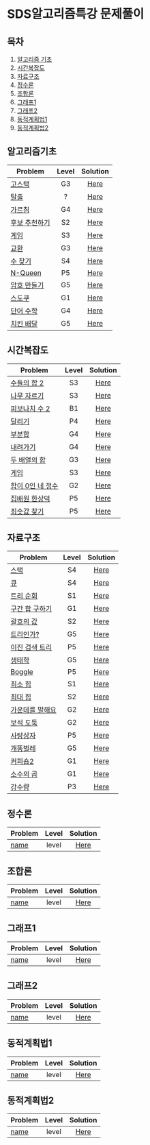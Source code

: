 # SDS알고리즘특강 문제풀이

목차
---
1. [알고리즘 기초](#알고리즘기초)
2. [시간복잡도](#시간복잡도)
3. [자료구조](#자료구조)
4. [정수론](#정수론)
5. [조합론](#조합론)
6. [그래프1](#그래프1)
7. [그래프2](#그래프2)
8. [동적계획법1](#동적계획법2)
9. [동적계획법2](#동적계획법2)

## 알고리즘기초

|Problem|Level|Solution|
|---|:---:|:---:|
|[고스택](https://www.acmicpc.net/problem/3425)|G3|[Here](./solution/1)|
|[탈출](https://www.acmicpc.net/problem/2362)|?|[Here](./solution/2)|
|[가르침](https://www.acmicpc.net/problem/1062)|G4|[Here](./solution/3)|
|[후보 추천하기](https://www.acmicpc.net/problem/1713)|S2|[Here](./solution/4)|
|[게임](https://www.acmicpc.net/problem/1072)|S3|[Here](./solution/5)|
|[교환](https://www.acmicpc.net/problem/1039)|G3|[Here](./solution/6)|
|[수 찾기](https://www.acmicpc.net/problem/1920)|S4|[Here](./solution/7)|
|[N-Queen](https://www.acmicpc.net/problem/3344)|P5|[Here](./solution/8)|
|[암호 만들기](https://www.acmicpc.net/problem/1759)|G5|[Here](./solution/9)|
|[스도쿠](https://www.acmicpc.net/problem/1840)|G1|[Here](./solution/10)|
|[단어 수학](https://www.acmicpc.net/problem/1339)|G4|[Here](./solution/11)|
|[치킨 배달](https://www.acmicpc.net/problem/15686)|G5|[Here](./solution/12)|


## 시간복잡도

|Problem|Level|Solution|
|---|:---:|:---:|
|[수들의 합 2](https://www.acmicpc.net/problem/2003)|S3|[Here](./solution/13)|
|[나무 자르기](https://www.acmicpc.net/problem/2805)|S3|[Here](./solution/14)|
|[피보나치 수 2](https://www.acmicpc.net/problem/2748)|B1|[Here](./solution/15)|
|[달리기](https://www.acmicpc.net/problem/2517)|P4|[Here](./solution/16)|
|[부분합](https://www.acmicpc.net/problem/1806)|G4|[Here](./solution/17)|
|[내려가기](https://www.acmicpc.net/problem/2096)|G4|[Here](./solution/18)|
|[두 배열의 합](https://www.acmicpc.net/problem/2143)|G3|[Here](./solution/19)|
|[게임](https://www.acmicpc.net/problem/1072)|S3|[Here](./solution/20)|
|[합이 0인 네 정수](https://www.acmicpc.net/problem/7453)|G2|[Here](./solution/21)|
|[집배원 한상덕](https://www.acmicpc.net/problem/2842)|P5|[Here](./solution/22)|
|[최솟값 찾기](https://www.acmicpc.net/problem/11003)|P5|[Here](./solution/23)|

## 자료구조

|Problem|Level|Solution|
|---|:---:|:---:|
|[스택](https://www.acmicpc.net/problem/10828)|S4|[Here](./solution/13)|
|[큐](https://www.acmicpc.net/problem/10845)|S4|[Here](./solution/14)|
|[트리 순회](https://www.acmicpc.net/problem/1991)|S1|[Here](./solution/15)|
|[구간 합 구하기](https://www.acmicpc.net/problem/2042)|G1|[Here](./solution/15)|
|[괄호의 값](https://www.acmicpc.net/problem/2504)|S2|[Here](./solution/16)|
|[트리인가?](https://www.acmicpc.net/problem/6416)|G5|[Here](./solution/17)|
|[이진 검색 트리](https://www.acmicpc.net/problem/1539)|P5|[Here](./solution/18)|
|[생태학](https://www.acmicpc.net/problem/4358)|G5|[Here](./solution/19)|
|[Boggle](https://www.acmicpc.net/problem/9202)|P5|[Here](./solution/20)|
|[최소 힙](https://www.acmicpc.net/problem/1927)|S1|[Here](./solution/21)|
|[최대 힙](https://www.acmicpc.net/problem/11279)|S2|[Here](./solution/22)|
|[가운데를 말해요](https://www.acmicpc.net/problem/1655)|G2|[Here](./solution/23)|
|[보석 도둑](https://www.acmicpc.net/problem/1202)|G2|[Here](./solution/23)|
|[사탕상자](https://www.acmicpc.net/problem/2243)|P5|[Here](./solution/23)|
|[개똥벌레](https://www.acmicpc.net/problem/3020)|G5|[Here](./solution/23)|
|[커피숍2](https://www.acmicpc.net/problem/1275)|G1|[Here](./solution/23)|
|[소수의 곱](https://www.acmicpc.net/problem/2014)|G1|[Here](./solution/23)|
|[강수량](https://www.acmicpc.net/problem/2094)|P3|[Here](./solution/23)|

## 정수론

|Problem|Level|Solution|
|---|:---:|:---:|
|[name](link)|level|[Here](./solution/?)|

## 조합론

|Problem|Level|Solution|
|---|:---:|:---:|
|[name](link)|level|[Here](./solution/?)|

## 그래프1

|Problem|Level|Solution|
|---|:---:|:---:|
|[name](link)|level|[Here](./solution/?)|

## 그래프2

|Problem|Level|Solution|
|---|:---:|:---:|
|[name](link)|level|[Here](./solution/?)|

## 동적계획법1

|Problem|Level|Solution|
|---|:---:|:---:|
|[name](link)|level|[Here](./solution/?)|

## 동적계획법2

|Problem|Level|Solution|
|---|:---:|:---:|
|[name](link)|level|[Here](./solution/?)|
